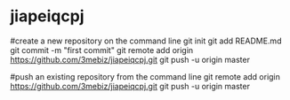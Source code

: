 # jiapeiqcpj
#create a new repository on the command line
git init
git add README.md
git commit -m "first commit"
git remote add origin https://github.com/3mebiz/jiapeiqcpj.git
git push -u origin master

#push an existing repository from the command line
git remote add origin https://github.com/3mebiz/jiapeiqcpj.git
git push -u origin master
